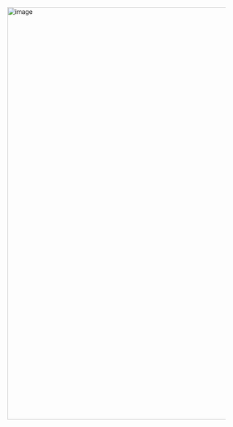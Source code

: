 <img width="952" alt="image" src="https://github.com/sejongsmarcle/2024_Spring_Kaggle_Study/assets/70877858/51d911b8-ec0f-4f60-8621-cc413fec3388">
